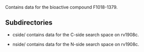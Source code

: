 Contains data for the bioactive compound F1018-1379.

## Subdirectories

- cside/ contains data for the C-side search space on rv1908c.

- nside/ contains data for the N-side search space on rv1908c.

